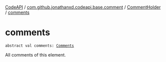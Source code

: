 [CodeAPI](../../index.md) / [com.github.jonathanxd.codeapi.base.comment](../index.md) / [CommentHolder](index.md) / [comments](.)

# comments

`abstract val comments: `[`Comments`](../-comments/index.md)

All comments of this element.

